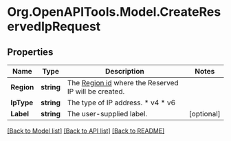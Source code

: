 # Org.OpenAPITools.Model.CreateReservedIpRequest

## Properties

Name | Type | Description | Notes
------------ | ------------- | ------------- | -------------
**Region** | **string** | The [Region id](#operation/list-regions) where the Reserved IP will be created. | 
**IpType** | **string** | The type of IP address.  * v4 * v6 | 
**Label** | **string** | The user-supplied label. | [optional] 

[[Back to Model list]](../README.md#documentation-for-models) [[Back to API list]](../README.md#documentation-for-api-endpoints) [[Back to README]](../README.md)

